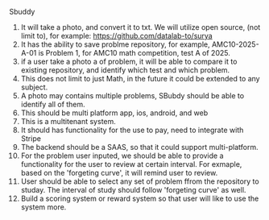 Sbuddy
1. It will take a photo, and convert it to txt. We will utilize open source, (not limit to), for example: https://github.com/datalab-to/surya
2. It has the ability to save problme repository, for example, AMC10-2025-A-01 is Problem 1, for AMC10 math competition, test A of 2025.
3. if a user take a photo a of problem, it will be able to compare it to existing repository, and identify which test and which problem.
4. This does not limit to just Math, in the future it could be extended to any subject.
5. A photo may contains multiple problems, SBubdy should be able to identify all of them.
6. This should be multi platform app, ios, android, and web
7. This is a multitenant system.
8. It should has functionality for the use to pay, need to integrate with Stripe
9. The backend should be a SAAS, so that it could support multi-platform.
10. For the problem user inputed, we should be able to provide a functionality for the user to review at certain interval. For exmaple, based on the 'forgeting curve', it will remind user to review.
11. User should be able to select any set of problem ffrom the repository to studay. The interval of study should follow 'forgeting curve' as well.
12. Build a scoring system or reward system so that user will like to use the system more.
